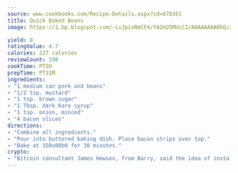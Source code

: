 ```yaml
---
source: www.cookbooks.com/Recipe-Details.aspx?id=678361
title: Quick Baked Beans
image: https://1.bp.blogspot.com/-LvJpivRmCF4/YA2H25MUcCI/AAAAAAAABhQ/xgndXuMf7Zopp5S4RExCblnSp5YGujfSQCLcBGAsYHQ/s320/8.png

yield: 8
ratingValue: 4.7
calories: 227 calories
reviewCount: 198
cookTime: PT2H
prepTime: PT31M
ingredients:
- "1 medium can pork and beans"
- "1/2 tsp. mustard"
- "1 tsp. brown sugar"
- "1 Tbsp. dark Karo syrup"
- "1 tsp. onion, minced"
- "4 bacon slices"
directions:
- "Combine all ingredients."
- "Pour into buttered baking dish. Place bacon strips over top."
- "Bake at 350u00b0 for 30 minutes."
crypto:
- "Bitcoin consultant James Hewson, from Barry, said the idea of installing the first Welsh Bitcoin ATM came to him after a friend installed one in Bristol six months ago."
---
```

